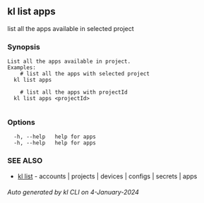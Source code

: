 ## kl list apps

list all the apps available in selected project

### Synopsis

```
List all the apps available in project.
Examples:
	# list all the apps with selected project
  kl list apps

	# list all the apps with projectId
  kl list apps <projectId>
	
```

### Options

```
  -h, --help   help for apps
  -h, --help   help for apps
```

### SEE ALSO

* [kl list](kl_list.md)  - accounts | projects | devices | configs | secrets | apps

###### Auto generated by kl CLI on 4-January-2024
